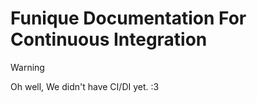 # Funique Documentation For Continuous Integration

> [!WARNING]
> Oh well, We didn't have CI/DI yet. :3
